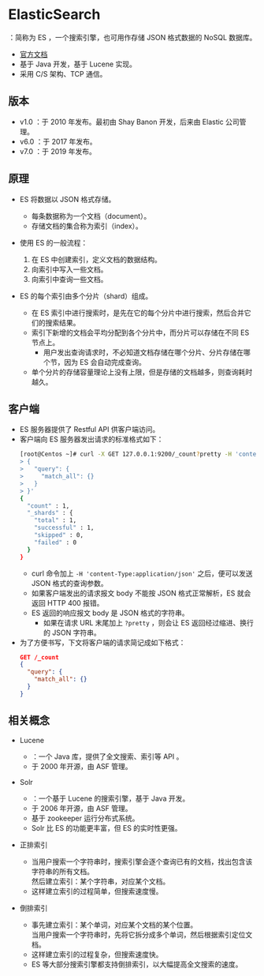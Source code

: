 # ElasticSearch

：简称为 ES ，一个搜索引擎，也可用作存储 JSON 格式数据的 NoSQL 数据库。
- [官方文档](https://www.elastic.co/guide/en/elasticsearch/reference/7.6/index.html)
- 基于 Java 开发，基于 Lucene 实现。
- 采用 C/S 架构、TCP 通信。

## 版本

- v1.0 ：于 2010 年发布。最初由 Shay Banon 开发，后来由 Elastic 公司管理。
- v6.0 ：于 2017 年发布。
- v7.0 ：于 2019 年发布。

## 原理

- ES 将数据以 JSON 格式存储。
  - 每条数据称为一个文档（document）。
  - 存储文档的集合称为索引（index）。

- 使用 ES 的一般流程：
  1. 在 ES 中创建索引，定义文档的数据结构。
  2. 向索引中写入一些文档。
  3. 向索引中查询一些文档。

- ES 的每个索引由多个分片（shard）组成。
  - 在 ES 索引中进行搜索时，是先在它的每个分片中进行搜索，然后合并它们的搜索结果。
  - 索引下新增的文档会平均分配到各个分片中，而分片可以存储在不同 ES 节点上。
    - 用户发出查询请求时，不必知道文档存储在哪个分片、分片存储在哪个节，因为 ES 会自动完成查询。
  - 单个分片的存储容量理论上没有上限，但是存储的文档越多，则查询耗时越久。


## 客户端

- ES 服务器提供了 Restful API 供客户端访问。
- 客户端向 ES 服务器发出请求的标准格式如下：
  ```sh
  [root@Centos ~]# curl -X GET 127.0.0.1:9200/_count?pretty -H 'content-Type:application/json' -d '
  > {
  >   "query": {
  >     "match_all": {}
  >   }
  > }'
  {
    "count" : 1,
    "_shards" : {
      "total" : 1,
      "successful" : 1,
      "skipped" : 0,
      "failed" : 0
    }
  }
  ```
  - curl 命令加上 `-H 'content-Type:application/json'` 之后，便可以发送 JSON 格式的查询参数。
  - 如果客户端发出的请求报文 body 不能按 JSON 格式正常解析，ES 就会返回 HTTP 400 报错。
  - ES 返回的响应报文 body 是 JSON 格式的字符串。
    - 如果在请求 URL 末尾加上 `?pretty` ，则会让 ES 返回经过缩进、换行的 JSON 字符串。
- 为了方便书写，下文将客户端的请求简记成如下格式：
  ```json
  GET /_count
  {
    "query": {
      "match_all": {}
    }
  }
  ```

## 相关概念

- Lucene
  - ：一个 Java 库，提供了全文搜索、索引等 API 。
  - 于 2000 年开源，由 ASF 管理。

- Solr
  - ：一个基于 Lucene 的搜索引擎，基于 Java 开发。
  - 于 2006 年开源，由 ASF 管理。
  - 基于 zookeeper 运行分布式系统。
  - Solr 比 ES 的功能更丰富，但 ES 的实时性更强。

- 正排索引
  - 当用户搜索一个字符串时，搜索引擎会逐个查询已有的文档，找出包含该字符串的所有文档。\
    然后建立索引：某个字符串，对应某个文档。
  - 这样建立索引的过程简单，但搜索速度慢。

- 倒排索引
  - 事先建立索引：某个单词，对应某个文档的某个位置。\
    当用户搜索一个字符串时，先将它拆分成多个单词，然后根据索引定位文档。
  - 这样建立索引的过程复杂，但搜索速度快。
  - ES 等大部分搜索引擎都支持倒排索引，以大幅提高全文搜索的速度。
